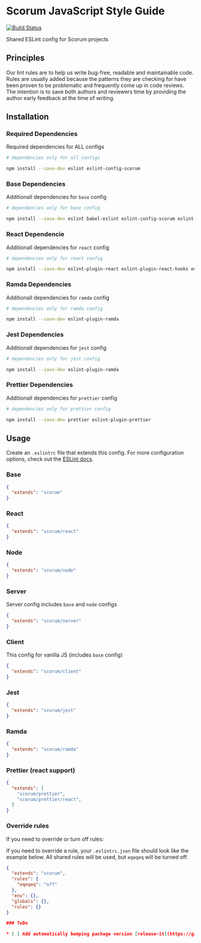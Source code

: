 # Scorum JavaScript Style Guide

[![Build Status](https://github.com/scorum/javascript/workflows/Node%20CI/badge.svg)](https://github.com/scorum/javascript/actions)

Shared ESLint config for Scorum projects

## Principles

Our lint rules are to help us write bug-free, readable and maintainable code.
Rules are usually added because the patterns they are checking for have been proven to be problematic
and frequently come up in code reviews.
The intention is to save both authors and reviewers time by providing the author early feedback at the time of writing.

## Installation

### Required Dependencies

Required dependencies for ALL configs

```bash
# dependencies only for all configs

npm install --save-dev eslint eslint-config-scorum
```

### Base Dependencies

Additionall dependencies for `base` config

```bash
# dependencies only for base config

npm install --save-dev eslint babel-eslint eslint-config-scorum eslint-plugin-import
```

### React Dependencie

Additionall dependencies for `react` config

```bash
# dependencies only for react config

npm install --save-dev eslint-plugin-react eslint-plugin-react-hooks eslint-plugin-jsx-a11y
```

### Ramda Dependencies

Additionall dependencies for `ramda` config

```bash
# dependencies only for ramda config

npm install --save-dev eslint-plugin-ramda
```

### Jest Dependencies

Additionall dependencies for `jest` config

```bash
# dependencies only for jest config

npm install --save-dev eslint-plugin-ramda
```

### Prettier Dependencies

Additionall dependencies for `prettier` config

```bash
# dependencies only for prettier config

npm install --save-dev prettier eslint-plugin-prettier
```

## Usage

Create an `.eslintrc` file that extends this config. For more configuration options, check out the [ESLint docs](https://eslint.org/docs/user-guide/configuring).

### Base

```json
{
  "extends": "scorum"
}
```

### React

```json
{
  "extends": "scorum/react"
}
```

### Node

```json
{
  "extends": "scorum/node"
}
```

### Server

Server config includes `base` and `node` configs

```json
{
  "extends": "scorum/server"
}
```

### Client

This config for vanilla JS (includes `base` config)

```json
{
  "extends": "scorum/client"
}
```

### Jest

```json
{
  "extends": "scorum/jest"
}
```

### Ramda

```json
{
  "extends": "scorum/ramda"
}
```

### Prettier (react support)

```json
{
  "extends": [
    "scorum/prettier",
    "scorum/prettier/react",
  ]
}
```

### Override rules

If you need to override or turn off rules:

If you need to override a rule, your `.eslintrc.json` file should look like the example below. All shared rules will be used, but `eqeqeq` will be turned off.

```json
{
  "extends": "scorum",
  "rules": {
    "eqeqeq": "off"
  },
  "env": {},
  "globals": {},
  "rules": {}
}

### ToDo

* [ ] Add automatically bumping package version [release-it](https://github.com/release-it/release-it/blob/master/docs/github-releases.md)
